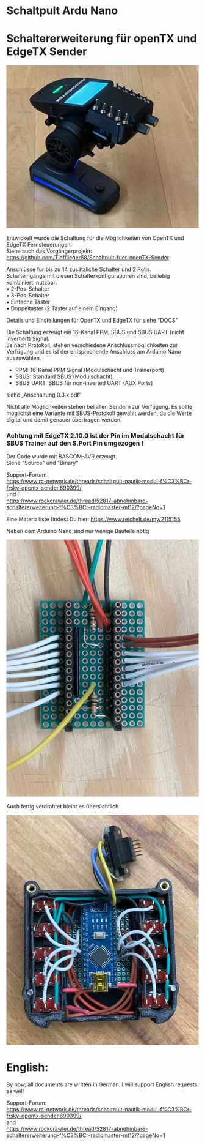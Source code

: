 # Schaltpult Ardu Nano
# Schaltererweiterung für openTX und EdgeTX Sender

 
![image lost ?](Pics/MT12.jpg)

Entwickelt wurde die Schaltung für die Möglichkeiten von OpenTX und EdgeTX Fernsteuerungen.  
Siehe auch das Vorgängerprojekt: https://github.com/Tiefflieger68/Schaltpult-fuer-openTX-Sender  
 
Anschlüsse für bis zu 14 zusätzliche Schalter und 2 Potis.  
Schalteingänge mit diesen Schalterkonfigurationen sind, beliebig kombiniert, nutzbar:  
•  2-Pos-Schalter  
•  3-Pos-Schalter  
•  Einfache Taster  
•  Doppeltaster (2 Taster auf einem Eingang)  

Details und Einstellungen für OpenTX und EdgeTX für siehe "DOCS"  

Die Schaltung erzeugt ein 16-Kanal PPM, SBUS und SBUS UART (nicht invertiert) Signal.  
Je nach Protokoll, stehen verschiedene Anschlussmöglichkeiten zur Verfügung und es ist der entsprechende Anschluss am Arduino Nano auszuwählen.  
- PPM: 16-Kanal PPM Signal (Modulschacht und Trainerport)  
- SBUS: Standard SBUS (Modulschacht)  
- SBUS UART: SBUS für non-inverted UART (AUX Ports)  

siehe „Anschaltung 0.3.x.pdf“

Nicht alle Möglichkeiten stehen bei allen Sendern zur Verfügung.
Es sollte möglichst eine Variante mit SBUS-Protokoll gewählt werden, da die Werte digital und damit genauer übertragen werden.

### Achtung mit EdgeTX 2.10.0 ist der Pin im Modulschacht für SBUS Trainer auf den S.Port Pin umgezogen !
 
Der Code wurde mit BASCOM-AVR erzeugt.  
Siehe "Source" und "Binary"

Support-Forum:  
https://www.rc-network.de/threads/schaltpult-nautik-modul-f%C3%BCr-frsky-opentx-sender.690399/  
und  
https://www.rockcrawler.de/thread/52817-abnehmbare-schaltererweiterung-f%C3%BCr-radiomaster-mt12/?pageNo=1  

Eine Materialliste findest Du hier: https://www.reichelt.de/my/2115155  


Neben dem Arduino Nano sind nur wenige Bauteile nötig  

![image lost ?](Pics/PCB02.jpg)

Auch fertig verdrahtet bleibt es übersichtlich  

![image lost ?](Pics/PCB06.jpg)



# English:  
By now, all documents are written in German. I will support English requests as well  

Support-Forum:  
https://www.rc-network.de/threads/schaltpult-nautik-modul-f%C3%BCr-frsky-opentx-sender.690399/  
and  
https://www.rockcrawler.de/thread/52817-abnehmbare-schaltererweiterung-f%C3%BCr-radiomaster-mt12/?pageNo=1  
